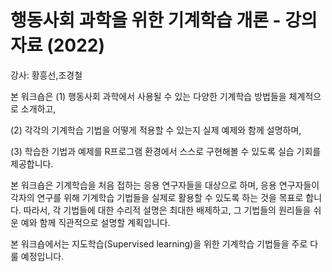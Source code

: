 # 행동사회 과학을 위한 기계학습 개론 - 강의자료 (2022)

강사: 황흥선,조경철

본 워크숍은 
(1) 행동사회 과학에서 사용될 수 있는 다양한 기계학습 방법들을 체계적으로 소개하고,

(2) 각각의 기계학습 기법을 어떻게 적용할 수 있는지 실제 예제와 함께 설명하며,

(3) 학습한 기법과 예제를 R프로그램 환경에서 스스로 구현해볼 수 있도록 실습 기회를 제공합니다. 

본 워크숍은 기계학습을 처음 접하는 응용 연구자들을 대상으로 하며, 
응용 연구자들이 각자의 연구를 위해 기계학습 기법들을 실제로 활용할 수 있도록 하는 것을 목표로 합니다. 
따라서, 각 기법들에 대한 수리적 설명은 최대한 배제하고, 그 기법들의 원리들을 쉬운 예와 함께 직관적으로 설명할 계획입니다.  

본 워크숍에서는 지도학습(Supervised learning)을 위한 기계학습 기법들을 주로 다룰 예정입니다.
